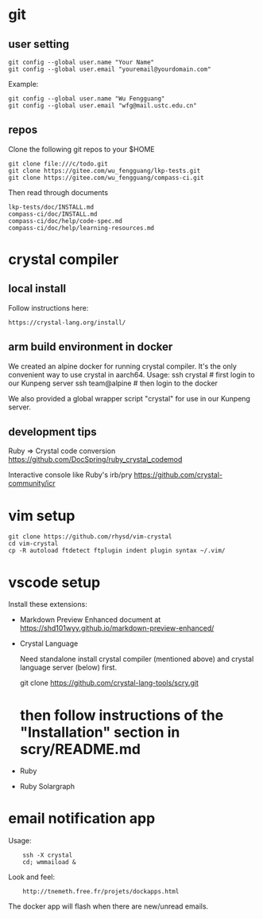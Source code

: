 # git

## user setting

	git config --global user.name "Your Name"
	git config --global user.email "youremail@yourdomain.com"

Example:

	git config --global user.name "Wu Fengguang"
	git config --global user.email "wfg@mail.ustc.edu.cn"

## repos

Clone the following git repos to your $HOME

	git clone file:///c/todo.git
	git clone https://gitee.com/wu_fengguang/lkp-tests.git
	git clone https://gitee.com/wu_fengguang/compass-ci.git

Then read through documents

	lkp-tests/doc/INSTALL.md
	compass-ci/doc/INSTALL.md
	compass-ci/doc/help/code-spec.md
	compass-ci/doc/help/learning-resources.md

# crystal compiler

## local install

Follow instructions here:

	https://crystal-lang.org/install/

## arm build environment in docker

We created an alpine docker for running crystal compiler.
It's the only convenient way to use crystal in aarch64.
Usage:
	ssh crystal      # first login to our Kunpeng server
	ssh team@alpine  # then login to the docker

We also provided a global wrapper script "crystal" for use
in our Kunpeng server.

## development tips

Ruby => Crystal code conversion
https://github.com/DocSpring/ruby_crystal_codemod

Interactive console like Ruby's irb/pry
https://github.com/crystal-community/icr

# vim setup

	git clone https://github.com/rhysd/vim-crystal
	cd vim-crystal
	cp -R autoload ftdetect ftplugin indent plugin syntax ~/.vim/

# vscode setup

Install these extensions:

- Markdown Preview Enhanced
  document at https://shd101wyy.github.io/markdown-preview-enhanced/

- Crystal Language

	Need standalone install crystal compiler (mentioned above) and
	crystal language server (below) first.

	git clone https://github.com/crystal-lang-tools/scry.git
	# then follow instructions of the "Installation" section in scry/README.md

- Ruby

- Ruby Solargraph


# email notification app

Usage:

        ssh -X crystal
        cd; wmmaiload &

Look and feel:

        http://tnemeth.free.fr/projets/dockapps.html

The docker app will flash when there are new/unread emails.
